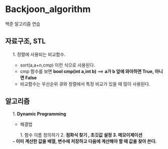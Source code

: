 # Backjoon_algorithm
백준 알고리즘 연습
## 자료구조, STL
<ol> 
  1. 정렬에 사용되는 <stronger>비교함수.</stronger>
  
  - sort(a,a+n,cmp) 이런 식으로 사용된다.
  - cmp 함수를 보면 <strong>bool cmp(int a,int b)</strong>  ==> <strong>a가 b 앞에 와야하면 True, 아니면 False</strong>
  - 비교함수는 우선순위 큐와 정렬에서 특정 비교가 있을 때 많이 사용된다.
</ol>


## 알고리즘
<ol>
  1. <strong>Dynamic Programming</strong>

  - 해결법
  <ol>
    1. 함수 이름 정의하기
    2. <strong>점화식 찾기<strong> , 초깃값 설정
    3. 메모이제이션
  </ol>
  - <strong>이미 계산한 값을 배열, 변수에 저장하고 다음에 계산해야 할 때 값을 찾아 쓴다.</strong>
</ol>
